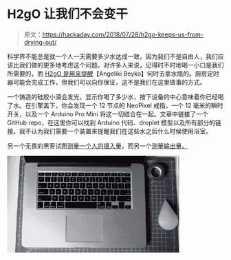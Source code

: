 # H2gO 让我们不会变干

> 原文：<https://hackaday.com/2018/07/28/h2go-keeps-us-from-drying-out/>

科学界不能总是就一个人一天需要多少水达成一致，因为我们不是自由人，我们应该比我们做的更多地考虑这个问题。对许多人来说，记得时不时地喝一小口是我们所需要的，而 [H2gO 是用来提醒](http://www.creedinteractive.com/blog/hydration-reminder-desk-gadget)【Angeliki Beyko】何时去拿水瓶的。厨房定时器可能会完成工作，但我们可以向你保证，这不是我们在这里做事的方式。

一个铸造的硅胶小滴会发光，显示你喝了多少水，按下设备的中心意味着你已经喝了水。在引擎盖下，你会发现一个 12 节点的 NeoPixel 戒指，一个 12 毫米的瞬时开关，以及一个 Arduino Pro Mini 将这一切结合在一起。文章中链接了一个 GitHub repo，在这里你可以找到 Arduino 代码、droplet 模型以及所有部分的链接。我不认为我们需要一个装置来提醒我们在这些水之后什么时候使用浴室。

另一个无畏的黑客试图[测量一个人的摄入量](https://hackaday.com/2017/09/02/hackaday-prize-entry-fighting-dehydration-one-sip-at-a-time/)，而另一个[测量输出量。](https://hackaday.com/2018/04/01/assess-your-output-with-a-cheap-diy-urine-flowmeter/)

![](img/8d70101c1eddd2a692a0400c63ea47e6.png)